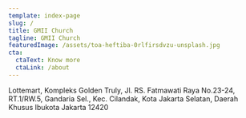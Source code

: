 ```yaml
---
template: index-page
slug: /
title: GMII Church
tagline: GMII Church
featuredImage: /assets/toa-heftiba-0rlfirsdvzu-unsplash.jpg
cta:
  ctaText: Know more
  ctaLink: /about
---
```

Lottemart, Kompleks Golden Truly, Jl. RS. Fatmawati Raya No.23-24, RT.1/RW.5, Gandaria Sel., Kec. Cilandak, Kota Jakarta Selatan, Daerah Khusus Ibukota Jakarta 12420